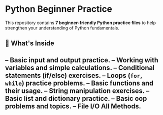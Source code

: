# Python Beginner Practice

This repository contains **7 beginner-friendly Python practice files** to help strengthen your understanding of Python fundamentals.

## 📂 What's Inside

– Basic input and output practice.
– Working with variables and simple calculations.
– Conditional statements (if/else) exercises.
– Loops (`for`, `while`) practice problems.
– Basic functions and their usage.
– String manipulation exercises.
– Basic list and dictionary practice.
– Basic oop problems and topics.
– File I/O All Methods.
---
